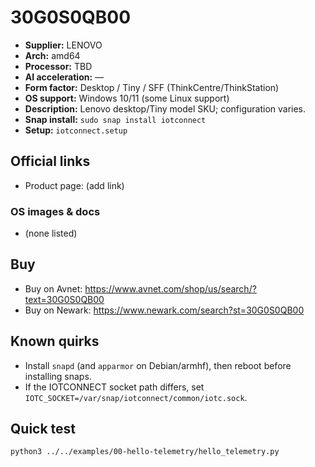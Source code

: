 # 30G0S0QB00

- **Supplier:** LENOVO
- **Arch:** amd64
- **Processor:** TBD
- **AI acceleration:** —
- **Form factor:** Desktop / Tiny / SFF (ThinkCentre/ThinkStation)
- **OS support:** Windows 10/11 (some Linux support)
- **Description:** Lenovo desktop/Tiny model SKU; configuration varies.
- **Snap install:** `sudo snap install iotconnect`
- **Setup:** `iotconnect.setup`

## Official links
- Product page: (add link)

### OS images & docs
- (none listed)

## Buy
- Buy on Avnet: https://www.avnet.com/shop/us/search/?text=30G0S0QB00
- Buy on Newark: https://www.newark.com/search?st=30G0S0QB00

## Known quirks
- Install `snapd` (and `apparmor` on Debian/armhf), then reboot before installing snaps.
- If the IOTCONNECT socket path differs, set `IOTC_SOCKET=/var/snap/iotconnect/common/iotc.sock`.

## Quick test
```bash
python3 ../../examples/00-hello-telemetry/hello_telemetry.py
```
